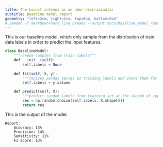 ```yaml
---
title: The Locust antenna as an odor discriminator
subtitle: Baseline model report
geometry: "left=2cm, right=2cm, top=0cm, bottom=0cm"
# pandoc -f markdown+hard_line_breaks --output docs/baseline_model_report.pdf docs/baseline_model_report.md
---
```


This is our baseline model, which only sample from the distribution of train data labels in order to predict the input features.

```python
class BaselineModel:
    """random sampler from train labels"""
    def __init__(self):
        self.labels = None
        
    def fit(self, X, y):
        """recives pandas series as training labels and store them for predictions"""
        self.labels = y.values

    def predict(self, X):
        """predict random labels from training set at the length of input"""
        res = np.random.choice(self.labels, X.shape[0])
        return res
```

This is the output of the model:
```
Report:
    Accuracy: 13%
    Precision: 14%
    Sensitivity: 12%
    F1 score: 13%
```